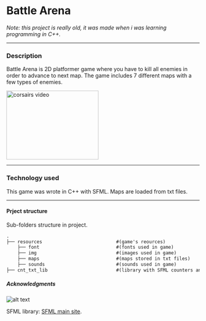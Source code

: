# Battle Arena

*Note: this project is really old, it was made when i was learning programming in C++.*

-----

### Description

Battle Arena is 2D platformer game where you have to kill all enemies in order to advance to next map. The game includes 7 different maps with a few types of enemies.

<a href="http://www.youtube.com/watch?feature=player_embedded&v=HdTBYcorrPQ
" target="_blank"><img src="http://img.youtube.com/vi/HdTBYcorrPQ/0.jpg"
alt="corsairs video" width="240" height="180" border="0" /></a>

-----

### Technology used

This game was wrote in C++ with SFML. Maps are loaded from txt files.

-----

#### Prject structure

Sub-folders structure in project.

```` txt
.
├── resources                           #(game's reources)
    ├── font                            #(fonts used in game)
    ├── img                             #(images used in game)
    ├── maps                            #(maps stored in txt files)
    ├── sounds                          #(sounds used in game)
├── cnt_txt_lib                         #(library with SFML counters and text fields)

````

##### Acknowledgments

![alt text](https://www.sfml-dev.org/download/goodies/sfml-logo-small.png "SFML logo")

SFML library: [SFML main site](https://www.sfml-dev.org/index.php).
